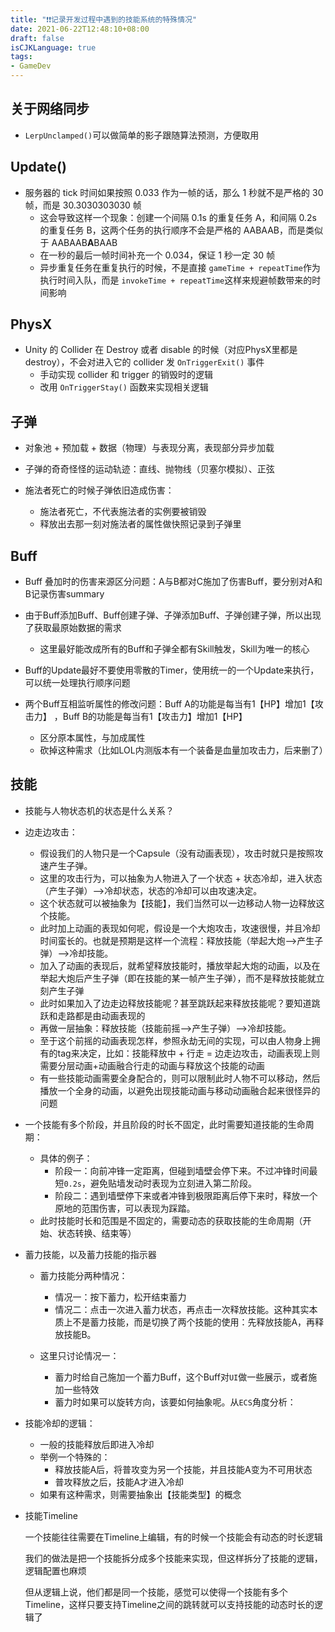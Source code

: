 ```yaml
---
title: "❗❗记录开发过程中遇到的技能系统的特殊情况"
date: 2021-06-22T12:48:10+08:00
draft: false
isCJKLanguage: true
tags:
- GameDev
---
```


## 关于网络同步

-  `LerpUnclamped()`可以做简单的影子跟随算法预测，方便取用

## Update()

- 服务器的 tick 时间如果按照 0.033 作为一帧的话，那么 1 秒就不是严格的 30 帧，而是 30.3030303030 帧
  - 这会导致这样一个现象：创建一个间隔 0.1s 的重复任务 A，和间隔 0.2s 的重复任务 B，这两个任务的执行顺序不会是严格的 AABAAB，而是类似于 AABAAB**A**BAAB
  - 在一秒的最后一帧时间补充一个 0.034，保证 1 秒一定 30 帧
  - 异步重复任务在重复执行的时候，不是直接 `gameTime + repeatTime`作为执行时间入队，而是 `invokeTime + repeatTime`这样来规避帧数带来的时间影响

## PhysX

- Unity 的 Collider 在 Destroy 或者 disable 的时候（对应PhysX里都是destroy），不会对进入它的 collider 发 `OnTriggerExit()` 事件
  - 手动实现 collider 和 trigger 的销毁时的逻辑
  - 改用 `OnTriggerStay()` 函数来实现相关逻辑


## 子弹

- 对象池 + 预加载 + 数据（物理）与表现分离，表现部分异步加载

- 子弹的奇奇怪怪的运动轨迹：直线、抛物线（贝塞尔模拟）、正弦
- 施法者死亡的时候子弹依旧造成伤害：
  - 施法者死亡，不代表施法者的实例要被销毁
  - 释放出去那一刻对施法者的属性做快照记录到子弹里

## Buff
- Buff 叠加时的伤害来源区分问题：A与B都对C施加了伤害Buff，要分别对A和B记录伤害summary
- 由于Buff添加Buff、Buff创建子弹、子弹添加Buff、子弹创建子弹，所以出现了获取最原始数据的需求
  - 这里最好能改成所有的Buff和子弹全都有Skill触发，Skill为唯一的核心
  
- Buff的Update最好不要使用零散的Timer，使用统一的一个Update来执行，可以统一处理执行顺序问题
- 两个Buff互相监听属性的修改问题：Buff A的功能是每当有1【HP】增加1【攻击力】  ，Buff B的功能是每当有1【攻击力】增加1【HP】  
  - 区分原本属性，与加成属性
  - 砍掉这种需求（比如LOL内测版本有一个装备是血量加攻击力，后来删了）


## 技能

- 技能与人物状态机的状态是什么关系？
- 边走边攻击：
  - 假设我们的人物只是一个Capsule（没有动画表现），攻击时就只是按照攻速产生子弹。
  - 这里的攻击行为，可以抽象为人物进入了一个状态 + 状态冷却，进入状态（产生子弹）-->冷却状态，状态的冷却可以由攻速决定。
  - 这个状态就可以被抽象为【技能】，我们当然可以一边移动人物一边释放这个技能。
  - 此时加上动画的表现如何呢，假设是一个大炮攻击，攻速很慢，并且冷却时间蛮长的。也就是预期是这样一个流程：释放技能（举起大炮-->产生子弹）-->冷却技能。
  - 加入了动画的表现后，就希望释放技能时，播放举起大炮的动画，以及在举起大炮后产生子弹（即在技能的某一帧产生子弹），而不是释放技能就立刻产生子弹
  - 此时如果加入了边走边释放技能呢？甚至跳跃起来释放技能呢？要知道跳跃和走路都是由动画表现的
  - 再做一层抽象：释放技能（技能前摇-->产生子弹）-->冷却技能。
  - 至于这个前摇的动画表现怎样，参照永劫无间的实现，可以由人物身上拥有的tag来决定，比如：技能释放中 + 行走 = 边走边攻击，动画表现上则需要分层动画+动画融合行走的动画与释放这个技能的动画
  - 有一些技能动画需要全身配合的，则可以限制此时人物不可以移动，然后播放一个全身的动画，以避免出现技能动画与移动动画融合起来很怪异的问题
- 一个技能有多个阶段，并且阶段的时长不固定，此时需要知道技能的生命周期：
  - 具体的例子：
    - 阶段一：向前冲锋一定距离，但碰到墙壁会停下来。不过冲锋时间最短`0.2s`，避免贴墙发动时表现为立刻进入第二阶段。
    - 阶段二：遇到墙壁停下来或者冲锋到极限距离后停下来时，释放一个原地的范围伤害，可以表现为踩踏。
  - 此时技能时长和范围是不固定的，需要动态的获取技能的生命周期（开始、状态转换、结束等）
- 蓄力技能，以及蓄力技能的指示器

  - 蓄力技能分两种情况：

    - 情况一：按下蓄力，松开结束蓄力
    - 情况二：点击一次进入蓄力状态，再点击一次释放技能。这种其实本质上不是蓄力技能，而是切换了两个技能的使用：先释放技能A，再释放技能B。
  - 这里只讨论情况一：
  
    - 蓄力时给自己施加一个蓄力Buff，这个Buff对`UI`做一些展示，或者施加一些特效
    - 蓄力时如果可以旋转方向，该要如何抽象呢。从`ECS`角度分析：
  
- 技能冷却的逻辑：
  - 一般的技能释放后即进入冷却
  - 举例一个特殊的：
    - 释放技能A后，将普攻变为另一个技能，并且技能A变为不可用状态
    - 普攻释放之后，技能A才进入冷却
  - 如果有这种需求，则需要抽象出【技能类型】的概念

- 技能Timeline

  一个技能往往需要在Timeline上编辑，有的时候一个技能会有动态的时长逻辑

  我们的做法是把一个技能拆分成多个技能来实现，但这样拆分了技能的逻辑，逻辑配置也麻烦

  但从逻辑上说，他们都是同一个技能，感觉可以使得一个技能有多个Timeline，这样只要支持Timeline之间的跳转就可以支持技能的动态时长的逻辑了
